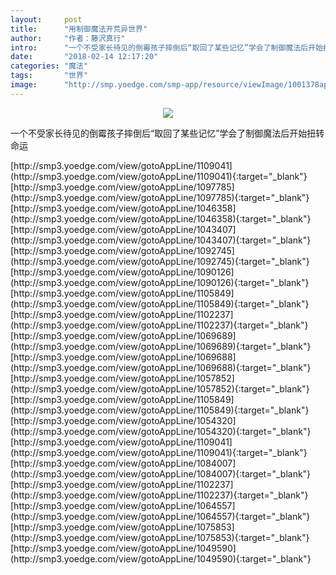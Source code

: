 ```yaml
---
layout:     post
title:      "用制御魔法开荒异世界"
author:     "作者：藤沢真行"
intro:      "一个不受家长待见的倒霉孩子摔倒后“取回了某些记忆”学会了制御魔法后开始扭转命运"
date:       "2018-02-14 12:17:20"
categories: "魔法"
tags:       "世界"
image:      "http://smp.yoedge.com/smp-app/resource/viewImage/1001378appline.png"
---
```

<div style="text-align: center">
<p><img src="http://smp.yoedge.com/smp-app/resource/viewImage/1001378appline.png"/></p>
</div>
<p class="post-meta">
<span>一个不受家长待见的倒霉孩子摔倒后“取回了某些记忆”学会了制御魔法后开始扭转命运</span>
</p>
[http://smp3.yoedge.com/view/gotoAppLine/1109041](http://smp3.yoedge.com/view/gotoAppLine/1109041){:target="_blank"}
[http://smp3.yoedge.com/view/gotoAppLine/1097785](http://smp3.yoedge.com/view/gotoAppLine/1097785){:target="_blank"}
[http://smp3.yoedge.com/view/gotoAppLine/1046358](http://smp3.yoedge.com/view/gotoAppLine/1046358){:target="_blank"}
[http://smp3.yoedge.com/view/gotoAppLine/1043407](http://smp3.yoedge.com/view/gotoAppLine/1043407){:target="_blank"}
[http://smp3.yoedge.com/view/gotoAppLine/1092745](http://smp3.yoedge.com/view/gotoAppLine/1092745){:target="_blank"}
[http://smp3.yoedge.com/view/gotoAppLine/1090126](http://smp3.yoedge.com/view/gotoAppLine/1090126){:target="_blank"}
[http://smp3.yoedge.com/view/gotoAppLine/1105849](http://smp3.yoedge.com/view/gotoAppLine/1105849){:target="_blank"}
[http://smp3.yoedge.com/view/gotoAppLine/1102237](http://smp3.yoedge.com/view/gotoAppLine/1102237){:target="_blank"}
[http://smp3.yoedge.com/view/gotoAppLine/1069689](http://smp3.yoedge.com/view/gotoAppLine/1069689){:target="_blank"}
[http://smp3.yoedge.com/view/gotoAppLine/1069688](http://smp3.yoedge.com/view/gotoAppLine/1069688){:target="_blank"}
[http://smp3.yoedge.com/view/gotoAppLine/1057852](http://smp3.yoedge.com/view/gotoAppLine/1057852){:target="_blank"}
[http://smp3.yoedge.com/view/gotoAppLine/1105849](http://smp3.yoedge.com/view/gotoAppLine/1105849){:target="_blank"}
[http://smp3.yoedge.com/view/gotoAppLine/1054320](http://smp3.yoedge.com/view/gotoAppLine/1054320){:target="_blank"}
[http://smp3.yoedge.com/view/gotoAppLine/1109041](http://smp3.yoedge.com/view/gotoAppLine/1109041){:target="_blank"}
[http://smp3.yoedge.com/view/gotoAppLine/1084007](http://smp3.yoedge.com/view/gotoAppLine/1084007){:target="_blank"}
[http://smp3.yoedge.com/view/gotoAppLine/1102237](http://smp3.yoedge.com/view/gotoAppLine/1102237){:target="_blank"}
[http://smp3.yoedge.com/view/gotoAppLine/1064557](http://smp3.yoedge.com/view/gotoAppLine/1064557){:target="_blank"}
[http://smp3.yoedge.com/view/gotoAppLine/1075853](http://smp3.yoedge.com/view/gotoAppLine/1075853){:target="_blank"}
[http://smp3.yoedge.com/view/gotoAppLine/1049590](http://smp3.yoedge.com/view/gotoAppLine/1049590){:target="_blank"}


